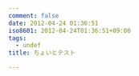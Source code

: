 ```yaml
---
comment: false
date: 2012-04-24 01:36:51
iso8601: 2012-04-24T01:36:51+09:00
tags:
  - undef
title: ちょいとテスト

---
```


    	